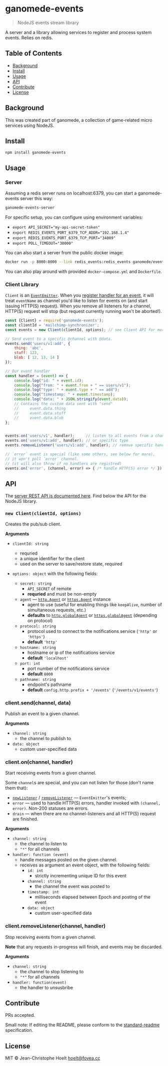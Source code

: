 # ganomede-events

> NodeJS events stream library

A server and a library allowing services to register and process system events. Relies on redis.

## Table of Contents

- [Background](#background)
- [Install](#install)
- [Usage](#usage)
- [API](#api)
- [Contribute](#contribute)
- [License](#license)

## Background

This was created part of ganomede, a collection of game-related micro services using NodeJS.

## Install

```
npm install ganomede-events
```

## Usage

### Server

Assuming a redis server runs on localhost:6379, you can start a ganomede-events server this way:

```sh
ganomede-events-server
```

For specific setup, you can configure using environment variables:

 - `export API_SECRET="my-api-secret-token"`
 - `export REDIS_EVENTS_PORT_6379_TCP_ADDR="192.168.1.4"`
 - `export REDIS_EVENTS_PORT_6379_TCP_PORT="34009"`
 - `export POLL_TIMEOUT="30000"`

You can also start a server from the public docker image:

```sh
docker run -p 8000:8000 --link redis_events:redis_events ganomede/events
```

You can also play around with provided `docker-compose.yml` and `Dockerfile`.

### Client Library

`Client` is an [`EventEmitter`](https://nodejs.org/docs/latest/api/events.html#events_class_eventemitter). When you [register handler for an event](https://nodejs.org/docs/latest/api/events.html#events_emitter_on_eventname_listener), it will treat `eventName` as channel you'd like to listen for events on (and start issuing HTTP(S) request). When you remove all listeners for a channel, HTTP(S) request will stop (but request currently running won't be aborted!).

```js
const {Client} = require('ganomede-events');
const clientId = 'mailchimp-synchronizer';
const events = new Client(clientId, options); // see Client API for more

// Send event to a specific @channel with @data.
events.send('users/v1:add', {
    thing: 'abc',
    stuff: 123,
    blob: [ 12, 13, 14 ]
});

// Our event handler
const handler = (event) => {
    console.log("id: " + event.id);
    console.log("from: " + event.from + " == users/v1");
    console.log("type: " + event.type + " == add");
    console.log("timestamp: " + event.timestamp);
    console.log("data: " + JSON.stringify(event.data));
    // Contains the custom data sent with "send"
    //     event.data.thing
    //     event.data.stuff
    //     event.data.blob
};


events.on('users/v1', handler);     // listen to all events from a channel
events.on('users/v1:add', handler); // or specific type
events.removeListener('users/v1:add', handler); // remove specific handlers

// `error` event is special (like some others, see below for more),
// it won't poll `error` channel.
// (it will also throw if no handlers are registred)
events.on('error', (channel, error) => { /* handle HTTP(S) error */ });
```

## API

The [server REST API is documented here](API.md). Find below the API for the NodeJS library.

### `new Client(clientId, options)`

Creates the pub/sub client.

**Arguments**

 * `clientId: string`
    * requried
    * a unique identifier for the client
    * used on the server to save/restore state, required

 * `options: object` with the following fields:
    * `secret: string`
      * `API_SECRET` of remote
      * **requried** and must be non-empty
    * `agent` — [`http.Agent`](https://nodejs.org/docs/latest/api/http.html#http_class_http_agent) or [`https.Agent`](https://nodejs.org/docs/latest/api/https.html#https_class_https_agent) instance
      * agent to use (useful for enabling things like `keepAlive`, number of simultaneous requests, etc.)
      * **defaults** to [`http.globalAgent`](https://nodejs.org/docs/latest/api/http.html#http_http_globalagent) or [`https.globalAgent`](https://nodejs.org/docs/latest/api/https.html#https_https_globalagent) (depending on protocol)
    * `protocol: string`
      * protocol used to connect to the notifications service (`'http'` or `'https'`)
      * **default** `'http'`
    * `hostname: string`
      * hostname or ip of the notifications service
      * **default** `'localhost'`
    * `port: int`
      * port number of the notifications service
      * **default** `8000`
    * `pathname: string`
      * endpoint's pathname
      * **default** `config.http.prefix + '/events'` (`'/events/v1/events'`)

### client.send(channel, data)

Publish an event to a given channel.

**Arguments**

 * `channel: string`
   * the channel to publish to
 * `data: object`
   * custom user-specified data

### client.on(channel, handler)

Start receiving events from a given channel.

Some `channel`s are special, and you can not listen for those (don't name them that):

  - [`newListener`](https://nodejs.org/docs/latest/api/events.html#events_event_newlistener) / [`removeListener`](https://nodejs.org/docs/latest/api/events.html#events_event_removelistener) — `EventEmitter`'s events;
  - `error` — used to handle HTTP(S) errors, handler invoked with `(channel, error)`. Non-200 statuses are errors.
  - `drain` — when there are no channel-listeners and all HTTP(S) request are finished.

**Arguments**

 * `channel: string`
   * the channel to listen to
   * `"*"` for all channels
 * `handler: function (event)`
   * handle messages posted on the given channel.
   * receives as argument an event object, with the following fields:
     * `id: int`
       * strictly incrementing unique ID for this event
     * `channel: string`
       * the channel the event was posted to
     * `timestamp: int`
       * milliseconds elapsed between Epoch and posting of the event
     * `data: object`
       * custom user-specified data

### client.removeListener(channel, handler)

Stop receiving events from a given channel.

**Note** that any requests in-progress will finish, and events may be discarded.

**Arguments**

 * `channel: string`
   * the channel to stop listening to
   * `"*"` for all channels
 * `handler: function(event)`
   * the handler to unsusbribe

## Contribute

PRs accepted.

Small note: If editing the README, please conform to the [standard-readme](https://github.com/RichardLitt/standard-readme) specification.

## License

MIT © Jean-Christophe Hoelt <hoelt@fovea.cc>
